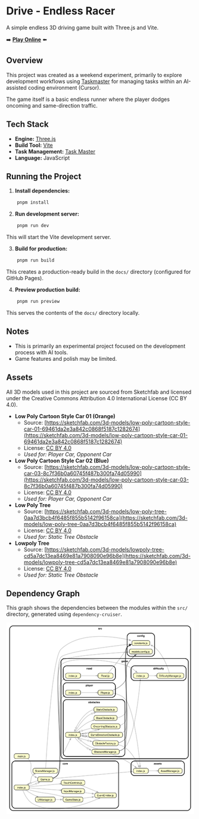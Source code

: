 # Drive - Endless Racer

A simple endless 3D driving game built with Three.js and Vite.

➡️ **[Play Online](https://sebfried.github.io/drive/)** ⬅️

## Overview

This project was created as a weekend experiment, primarily to explore development workflows using [Taskmaster](https://github.com/eyaltoledano/task-master-ai) for managing tasks within an AI-assisted coding environment (Cursor).

The game itself is a basic endless runner where the player dodges oncoming and same-direction traffic.

## Tech Stack

*   **Engine:** [Three.js](https://threejs.org/)
*   **Build Tool:** [Vite](https://vitejs.dev/)
*   **Task Management:** [Task Master](https://github.com/eyaltoledano/claude-task-master)
*   **Language:** JavaScript

## Running the Project

1.  **Install dependencies:**
```bash
    pnpm install
```

2.  **Run development server:**
```bash
    pnpm run dev
```
This will start the Vite development server.

3.  **Build for production:**
```bash
    pnpm run build
```
This creates a production-ready build in the `docs/` directory (configured for GitHub Pages).

4.  **Preview production build:**
```bash
    pnpm run preview
```
This serves the contents of the `docs/` directory locally.

## Notes

*   This is primarily an experimental project focused on the development process with AI tools.
*   Game features and polish may be limited.

## Assets

All 3D models used in this project are sourced from Sketchfab and licensed under the Creative Commons Attribution 4.0 International License (CC BY 4.0).

*   **Low Poly Cartoon Style Car 01 (Orange)**
    *   Source: [https://sketchfab.com/3d-models/low-poly-cartoon-style-car-01-69461da2e3a842c0868f5187c1282674](https://sketchfab.com/3d-models/low-poly-cartoon-style-car-01-69461da2e3a842c0868f5187c1282674)
    *   License: [CC BY 4.0](http://creativecommons.org/licenses/by/4.0/)
    *   *Used for: Player Car, Opponent Car*
*   **Low Poly Cartoon Style Car 02 (Blue)**
    *   Source: [https://sketchfab.com/3d-models/low-poly-cartoon-style-car-03-8c7f36b0a60745f487b300fa74d05990](https://sketchfab.com/3d-models/low-poly-cartoon-style-car-03-8c7f36b0a60745f487b300fa74d05990)
    *   License: [CC BY 4.0](http://creativecommons.org/licenses/by/4.0/)
    *   *Used for: Player Car, Opponent Car*
*   **Low Poly Tree**
    *   Source: [https://sketchfab.com/3d-models/low-poly-tree-0aa7d3bcb4f6485f855b5142f96158ca](https://sketchfab.com/3d-models/low-poly-tree-0aa7d3bcb4f6485f855b5142f96158ca)
    *   License: [CC BY 4.0](http://creativecommons.org/licenses/by/4.0/)
    *   *Used for: Static Tree Obstacle*
*   **Lowpoly Tree**
    *   Source: [https://sketchfab.com/3d-models/lowpoly-tree-cd5a7dc13ea8469e81a7908090e96b8e](https://sketchfab.com/3d-models/lowpoly-tree-cd5a7dc13ea8469e81a7908090e96b8e)
    *   License: [CC BY 4.0](http://creativecommons.org/licenses/by/4.0/)
    *   *Used for: Static Tree Obstacle*

## Dependency Graph

This graph shows the dependencies between the modules within the `src/` directory, generated using `dependency-cruiser`.

![Dependency Graph](dependency-graph.svg)
